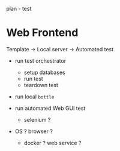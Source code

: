 plan - test



Web Frontend
============
Template -> Local server -> Automated test
- run test orchestrator
  - setup databases
  - run test
  - teardown test
- run local ```bottle```
- run automated Web GUI test
  - selenium ?

- OS ? browser ?
  - docker ? web service ?


